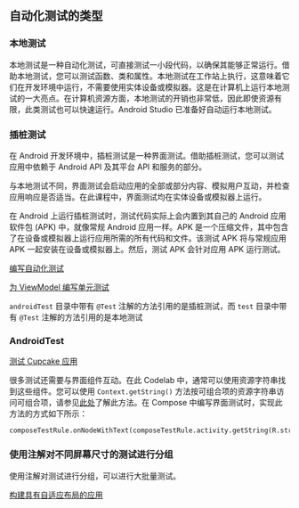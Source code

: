 ## **自动化测试的类型**

### 本地测试

本地测试是一种自动化测试，可直接测试一小段代码，以确保其能够正常运行。借助本地测试，您可以测试函数、类和属性。本地测试在工作站上执行，这意味着它们在开发环境中运行，不需要使用实体设备或模拟器。这是在计算机上运行本地测试的一大亮点。在计算机资源方面，本地测试的开销也非常低，因此即使资源有限，此类测试也可以快速运行。Android Studio 已准备好自动运行本地测试。

### **插桩测试**

在 Android 开发环境中，插桩测试是一种界面测试。借助插桩测试，您可以测试应用中依赖于 Android API 及其平台 API 和服务的部分。

与本地测试不同，界面测试会启动应用的全部或部分内容、模拟用户互动，并检查应用响应是否适当。在此课程中，界面测试均在实体设备或模拟器上运行。

在 Android 上运行插桩测试时，测试代码实际上会内置到其自己的 Android 应用软件包 (APK) 中，就像常规 Android 应用一样。APK 是一个压缩文件，其中包含了在设备或模拟器上运行应用所需的所有代码和文件。该测试 APK 将与常规应用 APK 一起安装在设备或模拟器上。然后，测试 APK 会针对应用 APK 运行测试。



[编写自动化测试](https://developer.android.google.cn/codelabs/basic-android-kotlin-compose-write-automated-tests?continue=https%3A%2F%2Fdeveloper.android.com%2Fcourses%2Fpathways%2Fandroid-basics-compose-unit-2-pathway-3%23codelab-https%3A%2F%2Fdeveloper.android.com%2Fcodelabs%2Fbasic-android-kotlin-compose-write-automated-tests&hl=zh-cn#2)

[为 ViewModel 编写单元测试](https://developer.android.google.cn/codelabs/basic-android-kotlin-compose-test-viewmodel?hl=zh-cn&continue=https%3A%2F%2Fdeveloper.android.google.cn%2Fcourses%2Fpathways%2Fandroid-basics-compose-unit-4-pathway-1%3Fhl%3Dzh-cn%23codelab-https%3A%2F%2Fdeveloper.android.com%2Fcodelabs%2Fbasic-android-kotlin-compose-test-viewmodel#2)



 `androidTest` 目录中带有 `@Test` 注解的方法引用的是插桩测试，而 `test` 目录中带有 `@Test` 注解的方法引用的是本地测试



### AndroidTest

[测试 Cupcake 应用](https://developer.android.google.cn/codelabs/basic-android-kotlin-compose-test-cupcake?hl=zh-cn&continue=https%3A%2F%2Fdeveloper.android.google.cn%2Fcourses%2Fpathways%2Fandroid-basics-compose-unit-4-pathway-2%3Fhl%3Dzh-cn%23codelab-https%3A%2F%2Fdeveloper.android.com%2Fcodelabs%2Fbasic-android-kotlin-compose-test-cupcake#4)

很多测试还需要与界面组件互动。在此 Codelab 中，通常可以使用资源字符串找到这些组件。您可以使用 `Context.getString()` 方法按可组合项的资源字符串访问可组合项，请参见[此处](https://developer.android.google.cn/reference/android/content/Context?hl=zh-cn#getString(int))了解此方法。在 Compose 中编写界面测试时，实现此方法的方式如下所示：

```
composeTestRule.onNodeWithText(composeTestRule.activity.getString(R.string.my_string)
```







### 使用注解对不同屏幕尺寸的测试进行分组

使用注解对测试进行分组，可以进行大批量测试。

[构建具有自适应布局的应用](https://developer.android.google.cn/codelabs/basic-android-kotlin-compose-adaptive-content-for-large-screens?hl=zh-cn&continue=https%3A%2F%2Fdeveloper.android.google.cn%2Fcourses%2Fpathways%2Fandroid-basics-compose-unit-4-pathway-3%3Fhl%3Dzh-cn%23codelab-https%3A%2F%2Fdeveloper.android.com%2Fcodelabs%2Fbasic-android-kotlin-compose-adaptive-content-for-large-screens#4)

